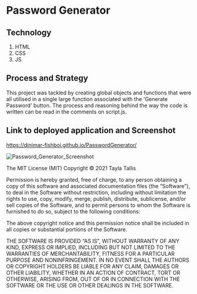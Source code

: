 # Password Generator

## Technology
1. HTML
2. CSS
3. JS

## Process and Strategy

This project was tackled by creating global objects and functions that were all utilised in a single large function associated with the 'Generate Password' button. The process and reasoning behind the way the code is written can be read in the comments on script.js.

## Link to deployed application and Screenshot

https://dinimar-fishboi.github.io/PasswordGenerator/

![Password_Generator_Screenshot](https://user-images.githubusercontent.com/83541287/123544204-8e27bd00-d795-11eb-9a51-9a4fe81af24d.png)

The MIT License (MIT)
Copyright © 2021 Tayla Tallis

Permission is hereby granted, free of charge, to any person obtaining a copy of this software and associated documentation files (the “Software”), to deal in the Software without restriction, including without limitation the rights to use, copy, modify, merge, publish, distribute, sublicense, and/or sell copies of the Software, and to permit persons to whom the Software is furnished to do so, subject to the following conditions:

The above copyright notice and this permission notice shall be included in all copies or substantial portions of the Software.

THE SOFTWARE IS PROVIDED “AS IS”, WITHOUT WARRANTY OF ANY KIND, EXPRESS OR IMPLIED, INCLUDING BUT NOT LIMITED TO THE WARRANTIES OF MERCHANTABILITY, FITNESS FOR A PARTICULAR PURPOSE AND NONINFRINGEMENT. IN NO EVENT SHALL THE AUTHORS OR COPYRIGHT HOLDERS BE LIABLE FOR ANY CLAIM, DAMAGES OR OTHER LIABILITY, WHETHER IN AN ACTION OF CONTRACT, TORT OR OTHERWISE, ARISING FROM, OUT OF OR IN CONNECTION WITH THE SOFTWARE OR THE USE OR OTHER DEALINGS IN THE SOFTWARE.
